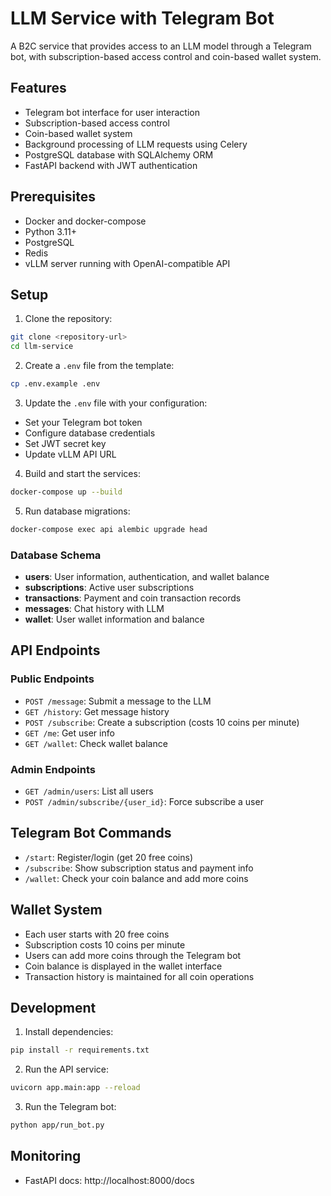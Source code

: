 # LLM Service with Telegram Bot

A B2C service that provides access to an LLM model through a Telegram bot, with subscription-based access control and coin-based wallet system.

## Features

- Telegram bot interface for user interaction
- Subscription-based access control
- Coin-based wallet system 
- Background processing of LLM requests using Celery
- PostgreSQL database with SQLAlchemy ORM
- FastAPI backend with JWT authentication

## Prerequisites

- Docker and docker-compose
- Python 3.11+
- PostgreSQL
- Redis
- vLLM server running with OpenAI-compatible API

## Setup

1. Clone the repository:
```bash
git clone <repository-url>
cd llm-service
```

2. Create a `.env` file from the template:
```bash
cp .env.example .env
```

3. Update the `.env` file with your configuration:
- Set your Telegram bot token
- Configure database credentials
- Set JWT secret key
- Update vLLM API URL

4. Build and start the services:
```bash
docker-compose up --build
```

5. Run database migrations:
```bash
docker-compose exec api alembic upgrade head
```

### Database Schema

- **users**: User information, authentication, and wallet balance
- **subscriptions**: Active user subscriptions
- **transactions**: Payment and coin transaction records
- **messages**: Chat history with LLM
- **wallet**: User wallet information and balance

## API Endpoints

### Public Endpoints

- `POST /message`: Submit a message to the LLM
- `GET /history`: Get message history
- `POST /subscribe`: Create a subscription (costs 10 coins per minute)
- `GET /me`: Get user info
- `GET /wallet`: Check wallet balance

### Admin Endpoints

- `GET /admin/users`: List all users
- `POST /admin/subscribe/{user_id}`: Force subscribe a user

## Telegram Bot Commands

- `/start`: Register/login (get 20 free coins)
- `/subscribe`: Show subscription status and payment info
- `/wallet`: Check your coin balance and add more coins

## Wallet System

- Each user starts with 20 free coins
- Subscription costs 10 coins per minute
- Users can add more coins through the Telegram bot
- Coin balance is displayed in the wallet interface
- Transaction history is maintained for all coin operations

## Development

1. Install dependencies:
```bash
pip install -r requirements.txt
```

2. Run the API service:
```bash
uvicorn app.main:app --reload
```

3. Run the Telegram bot:
```bash
python app/run_bot.py
```

## Monitoring

- FastAPI docs: http://localhost:8000/docs
